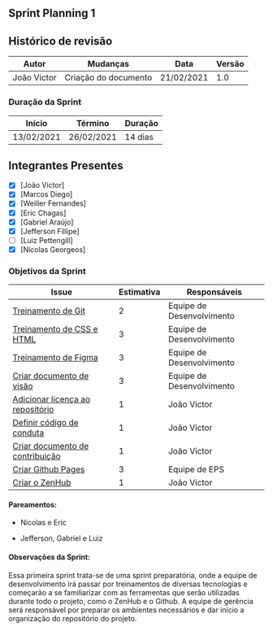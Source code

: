 ## Sprint Planning 1

## Histórico de revisão
| Autor       | Mudanças             | Data       | Versão |
| ----------- | -------------------- | ---------- | ------ |
| João Victor | Criação do documento | 21/02/2021 | 1.0    |

### Duração da Sprint

| **Início** | **Término** | **Duração** |
| ---------- | ----------- | ----------- |
| 13/02/2021 | 26/02/2021  | 14 dias     |

## Integrantes Presentes
- [x] [João Victor]<br>
- [x] [Marcos Diego]<br>
- [x] [Weiller Fernandes]<br>
- [x] [Eric Chagas]<br>
- [x] [Gabriel Araújo]<br>
- [x] [Jefferson Fillipe]<br>
- [ ] [Luiz Pettengill]<br>
- [x] [Nícolas Georgeos]<br>

### Objetivos da Sprint

| **Issue**                                                                                   | **Estimativa** | **Responsáveis**          |
| ------------------------------------------------------------------------------------------- | -------------- | ------------------------- |
| [Treinamento de Git ](https://github.com/fga-eps-mds/EPS-2020-2-G7/issues/1)                | 2              | Equipe de Desenvolvimento |
| [Treinamento de CSS e HTML](https://github.com/fga-eps-mds/EPS-2020-2-G7/issues/1)          | 3              | Equipe de Desenvolvimento |
| [Treinamento de Figma](https://github.com/fga-eps-mds/EPS-2020-2-G7/issues/9)               | 3              | Equipe de Desenvolvimento |
| [Criar documento de visão](https://github.com/fga-eps-mds/EPS-2020-2-G7/issues/9)           | 3              | Equipe de Desenvolvimento |
| [Adicionar licença ao repositório](https://github.com/fga-eps-mds/EPS-2020-2-G7/issues/6)   | 1              | João Victor               |
| [ Definir código de conduta ](https://github.com/fga-eps-mds/EPS-2020-2-G7/issues/15)       | 1              | João Victor               |
| [Criar documento de contribuição](https://github.com/fga-eps-mds/EPS-2020-2-G7/issues/9)    | 1              | João Victor               |
| [Criar Github Pages](https://github.com/fga-eps-mds/EPS-2020-2-G7/issues/7)                 | 3              | Equipe de EPS             |
| [Criar o ZenHub](https://github.com/fga-eps-mds/EPS-2020-2-G7/blob/main/CODE_OF_CONDUCT.md) | 1              | João Victor               |

#### Pareamentos:

- Nicolas e Eric 
  
- Jefferson, Gabriel e Luiz

#### Observações da Sprint:

Essa primeira sprint trata-se de uma sprint preparatória, onde a equipe de desenvolvimento irá passar por treinamentos de diversas tecnologias e começarão a se familiarizar com as ferramentas que serão utilizadas durante todo o projeto, como o ZenHub e o Github. A equipe de gerência será responsável por preparar os ambientes necessários e dar início a organização do repositório do projeto.
